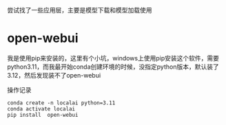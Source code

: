 尝试找了一些应用层，主要是模型下载和模型加载使用

# open-webui
我是使用pip来安装的，这里有个小坑，windows上使用pip安装这个软件，需要python3.11，而我最开始conda创建环境的时候，没指定python版本，默认装了3.12，然后发现装不了open-webui

操作记录

```shell
conda create -n localai python=3.11
conda activate localai
pip install  open-webui
```
